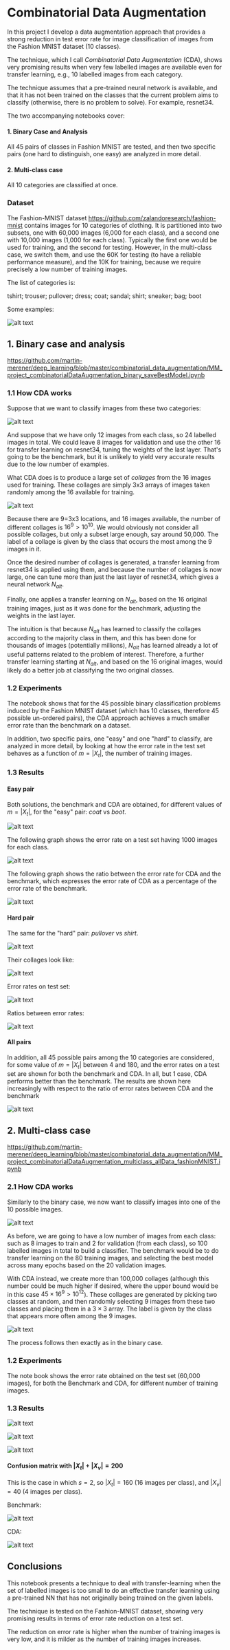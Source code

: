 # Combinatorial Data Augmentation

In this project I develop a data augmentation approach that provides a strong reduction in test error rate for image classification of images from the Fashion MNIST dataset (10 classes).

The technique, which I call _Combinatorial Data Augmentation_ (CDA), shows very promising results when very few labelled images are available even for transfer learning, e.g., 10 labelled images from each category. 

The technique assumes that a pre-trained neural network is available, and that it has not been trained on the classes that the current problem aims to classify (otherwise, there is no problem to solve). For example, resnet34.

The two accompanying notebooks cover: 

#### 1. Binary Case and Analysis

All 45 pairs of classes in Fashion MNIST are tested, and then two specific pairs (one hard to distinguish, one easy) are analyzed in more detail. 

#### 2. Multi-class case

All 10 categories are classified at once.

### Dataset

The Fashion-MNIST dataset https://github.com/zalandoresearch/fashion-mnist contains images for 10 categories of clothing. It is partitioned into two subsets, one with 60,000 images (6,000 for each class), and a second one with 10,000 images (1,000 for each class). Typically the first one would be used for training, and the second for testing. However, in the multi-class case, we switch them, and use the 60K for testing (to have a reliable performance measure), and the 10K for training, because we require precisely a low number of training images. 

The list of categories is:

tshirt; trouser; pullover; dress; coat; sandal; shirt; sneaker; bag; boot

Some examples:

![alt text](https://github.com/martin-merener/deep_learning/blob/master/combinatorial_data_augmentation/images/images_multiclass.JPG)



## 1. Binary case and analysis

https://github.com/martin-merener/deep_learning/blob/master/combinatorial_data_augmentation/MM_project_combinatorialDataAugmentation_binary_saveBestModel.ipynb

### 1.1 How CDA works

Suppose that we want to classify images from these two categories: 

![alt text](https://github.com/martin-merener/deep_learning/blob/master/combinatorial_data_augmentation/images/project4_images_easy_pair.JPG) 

And suppose that we have only 12 images from each class, so 24 labelled images in total. We could leave 8 images for validation and use the other 16 for transfer learning on resnet34, tuning the weights of the last layer. That's going to be the benchmark, but it is unlikely to yield very accurate results due to the low number of examples.

What CDA does is to produce a large set of _collages_ from the 16 images used for training. These collages are simply 3x3 arrays of images taken randomly among the 16 available for training. 

![alt text](https://github.com/martin-merener/deep_learning/blob/master/combinatorial_data_augmentation/images/project4_collages_easy_pair.JPG)

Because there are 9=3x3 locations, and 16 images available, the number of different collages is $16^9>10^{10}$. We would obviously not consider all possible collages, but only a subset large enough, say around 50,000. The label of a collage is given by the class that occurs the most among the 9 images in it.

Once the desired number of collages is generated, a transfer learning from resnet34 is applied using them, and because the number of collages is now large, one can tune more than just the last layer of resnet34, which gives a neural network $N_{alt}$. 

Finally, one applies a transfer learning on $N_{alt}$, based on the 16 original training images, just as it was done for the benchmark, adjusting the weights in the last layer. 

The intuition is that because $N_{alt}$ has learned to classify the collages according to the majority class in them, and this has been done for thousands of images (potentially millions), $N_{alt}$ has learned already a lot of useful patterns related to the problem of interest. Therefore, a further transfer learning starting at $N_{alt}$, and based on the 16 original images, would likely do a better job at classifying the two original classes. 

### 1.2 Experiments

The notebook shows that for the 45 possible binary classification problems induced by the Fashion MNIST dataset (which has 10 classes, therefore 45 possible un-ordered pairs), the CDA approach achieves a much smaller error rate than the benchmark on a dataset.

In addition, two specific pairs, one "easy" and one "hard" to classify, are analyzed in more detail, by looking at how the error rate in the test set behaves as a function of $m=|X_t|$, the number of training images.

### 1.3 Results

#### Easy pair 

Both solutions, the benchmark and CDA are obtained, for different values of $m=|X_t|$, for the "easy" pair: _coat_ vs _boot_. 

![alt text](https://github.com/martin-merener/deep_learning/blob/master/combinatorial_data_augmentation/images/project4_collages_easy_pair.JPG)

The following graph shows the error rate on a test set having 1000 images for each class.

![alt text](https://github.com/martin-merener/deep_learning/blob/master/combinatorial_data_augmentation/images/project4_error_rates_easy_pair.JPG)

The following graph shows the ratio between the error rate for CDA and the benchmark, which expresses the error rate of CDA as a percentage of the error rate of the benchmark. 

![alt text](https://github.com/martin-merener/deep_learning/blob/master/combinatorial_data_augmentation/images/project4_ratio_error_rates_easy_pair.JPG)

#### Hard pair

The same for the "hard" pair: _pullover_ vs _shirt_.

![alt text](https://github.com/martin-merener/deep_learning/blob/master/combinatorial_data_augmentation/images/project4_images_hard_pair.JPG)

Their collages look like:

![alt text](https://github.com/martin-merener/deep_learning/blob/master/combinatorial_data_augmentation/images/project4_collages_hard_pair.JPG)

Error rates on test set:

![alt text](https://github.com/martin-merener/deep_learning/blob/master/combinatorial_data_augmentation/images/project4_error_rates_hard_pair.JPG)

Ratios between error rates:

![alt text](https://github.com/martin-merener/deep_learning/blob/master/combinatorial_data_augmentation/images/project4_ratio_error_rates_hard_pair.JPG)

#### All pairs

In addition, all 45 possible pairs among the 10 categories are considered, for some value of $m=|X_t|$ between 4 and 180, and the error rates on a test set are shown for both the benchmark and CDA. In all, but 1 case, CDA performs better than the benchmark. The results are shown here increasingly with respect to the ratio of error rates between CDA and the benchmark

![alt text](https://github.com/martin-merener/deep_learning/blob/master/combinatorial_data_augmentation/images/project4_performances_all_pairs_.JPG)





## 2. Multi-class case

https://github.com/martin-merener/deep_learning/blob/master/combinatorial_data_augmentation/MM_project_combinatorialDataAugmentation_multiclass_allData_fashionMNIST.ipynb

### 2.1 How CDA works

Similarly to the binary case, we now want to classify images into one of the 10 possible images. 

![alt text](https://github.com/martin-merener/deep_learning/blob/master/combinatorial_data_augmentation/images/images_multiclass.JPG) 

As before, we are going to have a low number of images from each class: such as 8 images to train and 2 for validation (from each class), so 100 labelled images in total to build a classifier. The benchmark would be to do transfer learning on the 80 training images, and selecting the best model across many epochs based on the 20 validation images.

With CDA instead, we create more than 100,000 collages (although this number could be much higher if desired, where the upper bound would be in this case $45\times 16^9>10^{12}$). These collages are generated by picking two classes at random, and then randomly selecting 9 images from these two classes and placing them in a $3 \times 3$ array. The label is given by the class that appears more often among the 9 images. 

![alt text](https://github.com/martin-merener/deep_learning/blob/master/combinatorial_data_augmentation/images/collages_multiclass.JPG)

The process follows then exactly as in the binary case.

### 1.2 Experiments

The note book shows the error rate obtained on the test set (60,000 images), for both the Benchmark and CDA, for different number of training images. 

### 1.3 Results

![alt text](https://github.com/martin-merener/deep_learning/blob/master/combinatorial_data_augmentation/images/error_rates_cda_benchmark_multiclass.JPG)

![alt text](https://github.com/martin-merener/deep_learning/blob/master/combinatorial_data_augmentation/images/errors_ratio_multiclass.JPG)

![alt text](https://github.com/martin-merener/deep_learning/blob/master/combinatorial_data_augmentation/images/errors_ratio_multiclass.JPG)

#### Confusion matrix with $|X_t|+|X_v|=200$

This is the case in which $s=2$, so $|X_t|=160$ (16 images per class), and $|X_v|=40$ (4 images per class).

Benchmark:

![alt text](https://github.com/martin-merener/deep_learning/blob/master/combinatorial_data_augmentation/images/conf_matrix_benchmark_testset_m200.JPG)

CDA:

![alt text](https://github.com/martin-merener/deep_learning/blob/master/combinatorial_data_augmentation/images/conf_matrix_cda_testset_m200.JPG)

## Conclusions 

This notebook presents a technique to deal with transfer-learning when the set of labelled images is too small to do an effective transfer learning using a pre-trained NN that has not originally being trained on the given labels.

The technique is tested on the Fashion-MNIST dataset, showing very promising results in terms of error rate reduction on a test set.

The reduction on error rate is higher when the number of training images is very low, and it is milder as the number of training images increases. 
